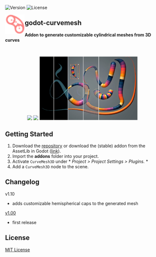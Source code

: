 ![Version](https://img.shields.io/badge/Godot-v4.0%20(stable)-informational) ![License](https://img.shields.io/github/license/cloudofoz/godot-curvemesh)

<img src="addons/curvemesh3d/icon.svg" width="64" align="left"/>

## godot-curvemesh
**Addon to generate customizable cylindrical meshes from 3D curves**

<br clear="left" />

<p align="center">
  <img src="media/cm_screen_2.gif" width="320" />
  <img src="media/cm_screen_3.gif" width="320" />
  <img src="media/cm_screen_1.jpg" width="320" />
</p>


## Getting Started

1. Download the [repository](https://github.com/cloudofoz/godot-curvemesh/archive/refs/heads/main.zip) or download the (stable) addon from the AssetLib in Godot ([link](https://godotengine.org/asset-library/asset/1579)).
2. Import the **addons** folder into your project.
3. Activate `CurveMesh3D` under * *Project > Project Settings > Plugins.* *
4. Add a `CurveMesh3D` node to the scene.

## Changelog

v1.10
- adds customizable hemispherical caps to the generated mesh

[v1.00](https://github.com/cloudofoz/godot-curvemesh/releases/tag/v1.00)
- first release


## License

[MIT License](/LICENSE.md)
